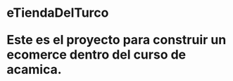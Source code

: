 <h1>eTiendaDelTurco

<p> Este es el proyecto para construir un ecomerce dentro del curso de acamica.

